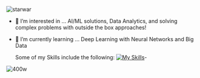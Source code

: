 
![starwar](https://github.com/Strike-Analytics-Fleet/Strike-Analytics-Fleet/assets/134100631/87d5ad4b-3b83-44c4-885f-8fb99252d175)





- 👀 I’m interested in ... AI/ML solutions, Data Analytics, and solving complex problems with outside the box approaches!
- 🌱 I’m currently learning ... Deep Learning with Neural Networks and Big Data

  Some of my Skills include the following:
[![My Skills](https://skillicons.dev/icons?i=azure,ai,linkedin,py,pytorch,r,tensorflow)](https://skillicons.dev)- 
<!---
Strike-Analytics-Fleet/Strike-Analytics-Fleet is a ✨ special ✨ repository because its `README.md` (this file) appears on your GitHub profile.
You can click the Preview link to take a look at your changes.
--->
![400w](https://github.com/Strike-Analytics-Fleet/Strike-Analytics-Fleet/assets/134100631/69409871-a642-4032-b8e7-50a406b8cfeb)
